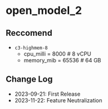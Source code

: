 # open_model_2

## Reccomend

- `c3-highmem-8`
  - cpu_milli = 8000 # 8 vCPU
  - memory_mib = 65536 # 64 GB

## Change Log

- 2023-09-21: First Release
- 2023-11-22: Feature Neutralization
